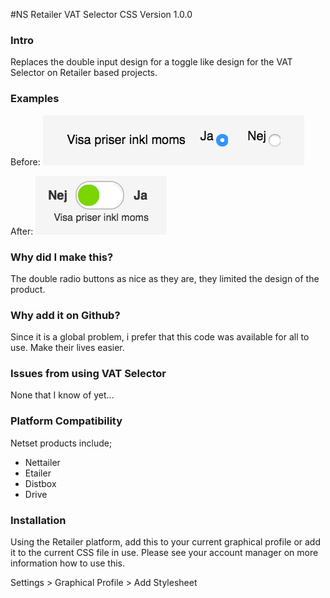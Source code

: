 #NS Retailer VAT Selector CSS
Version 1.0.0

### Intro
Replaces the double input design for a toggle like design for the VAT Selector on Retailer based projects.

### Examples
Before:
![alt text](https://github.com/doug-orchard/NSRetailerVATSelector/blob/master/images/before.png "Before")

After:
![alt text](https://github.com/doug-orchard/NSRetailerVATSelector/blob/master/images/after.png "After")

### Why did I make this?
The double radio buttons as nice as they are, they limited the design of the product.

### Why add it on Github?
Since it is a global problem, i prefer that this code was available for all to use. Make their lives easier.

### Issues from using VAT Selector
None that I know of yet...

### Platform Compatibility
Netset products include;
 - Nettailer
 - Etailer
 - Distbox
 - Drive

### Installation
Using the Retailer platform, add this to your current graphical profile or add it to the current CSS file in use.
Please see your account manager on more information how to use this.

Settings > Graphical Profile > Add Stylesheet
